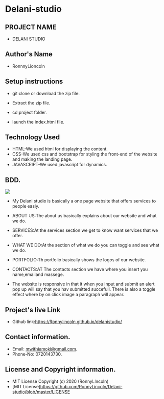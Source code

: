# Delani-studio
## PROJECT NAME
 - DELANI STUDIO
 ## Author's Name
 - RonnnyLioncoln
 
## Setup instructions 
 - git clone or download the zip file.

 - Extract the zip file.

 - cd project folder.

 - launch the index.html file.

## Technology Used
 - HTML-We used html for displaying the content.
 - CSS-We used css and bootstrap for styling the front-end of the website and making the landing page.
 - JAVASCRIPT-We used javascript for dynamics.

## BDD.
  <img src="images/assets/screen.jpg">

  - My Delani studio is basically a one page website that offers services to people easly.

  - ABOUT US:The about us basically explains about our website and what we do.

  - SERVICES:At the services section we get to know want services that we offer.

  - WHAT WE DO:At the section of what we do you can toggle and see what we do.

  - PORTFOLIO:Th portfolio basically shows the logos of our website.

  - CONTACTS:AT The contacts section we have where you insert you name,emailand massege.
  - The website is responsive in that it when you input and submit an alert pop up will say that you hav submitted succefull. There is also a toggle effect where by on click image a paragraph will appear.

  
</video>

## Project's live Link
 - Github link:https://Ronnylincoln.github.io/delanistudio/
## Contact information.
 - Email: mwithiamoki@gmail.com.
 - Phone-No: 0720143730.
## License and Copyright information.
 - MIT License Copyright (c) 2020 (RonnyLIncoln)
 -  [MIT License]https://github.com/RonnyLincoln/Delani-studio/blob/master/LICENSE
